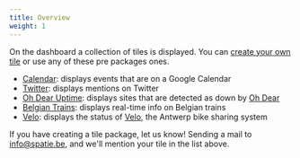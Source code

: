 ```yaml
---
title: Overview
weight: 1
---
```


On the dashboard a collection of tiles is displayed. You can [create your own tile](/laravel-dashboard/v1/adding-tiles/creating-your-own-tile) or use any of these pre packages ones.

- [Calendar](/laravel-dashboard/v1/adding-tiles/google-calendar): displays events that are on a Google Calendar
- [Twitter](/laravel-dashboard/v1/adding-tiles/twitter): displays mentions on Twitter
- [Oh Dear Uptime](/laravel-dashboard/v1/adding-tiles/oh-dear-uptime): displays sites that are detected as down by [Oh Dear](https://ohdear.app)
- [Belgian Trains](/laravel-dashboard/v1/adding-tiles/belgian-trains): displays real-time info on Belgian trains
- [Velo](/laravel-dashboard/v1/adding-tiles/velo): displays the status of [Velo](https://www.velo-antwerpen.be/en), the Antwerp bike sharing system

If you have creating a tile package, let us know! Sending a mail to info@spatie.be, and we'll mention your tile in the list above.
